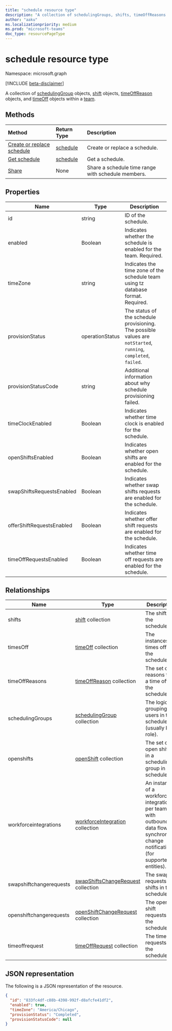 ```yaml
---
title: "schedule resource type"
description: "A collection of schedulingGroups, shifts, timeOffReasons and timesOff within a team."
author: "aaku"
ms.localizationpriority: medium
ms.prod: "microsoft-teams"
doc_type: resourcePageType
---
```


# schedule resource type

Namespace: microsoft.graph

[!INCLUDE [beta-disclaimer](../../includes/beta-disclaimer.md)]

A collection of [schedulingGroup](schedulinggroup.md) objects, [shift](shift.md) objects, [timeOffReason](timeoffreason.md) objects, and [timeOff](timeoff.md) objects within a [team](../resources/team.md). 

## Methods

| Method       | Return Type  |Description|
|:---------------|:--------|:----------|
|[Create or replace schedule](../api/team-put-schedule.md) | [schedule](schedule.md) | Create or replace a schedule.|
|[Get schedule](../api/schedule-get.md) | [schedule](schedule.md) | Get a schedule.|
|[Share](../api/schedule-share.md) | None | Share a schedule time range with schedule members.|

## Properties
|Name                   |Type           |Description                                                                                                                                      |
|-----------------------|---------------|-------------------------------------------------------------------------------------------------------------------------------------------------|
| id			        |string  |ID of the schedule.|
| enabled 			    |Boolean    | Indicates whether the schedule is enabled for the team. Required.|
| timeZone 		        |string  | Indicates the time zone of the schedule team using tz database format. Required.|
| provisionStatus       |operationStatus    | The status of the schedule provisioning. The possible values are `notStarted`, `running`, `completed`, `failed`. |
| provisionStatusCode   |string  | Additional information about why schedule provisioning failed. |
| timeClockEnabled			        |Boolean  | Indicates whether time clock is enabled for the schedule.             |
| openShiftsEnabled			        |Boolean  | Indicates whether open shifts are enabled for the schedule.             | 
| swapShiftsRequestsEnabled			        |Boolean| Indicates whether swap shifts requests are enabled for the schedule.             |
| offerShiftRequestsEnabled			        |Boolean  | Indicates whether offer shift requests are enabled for the schedule.             | 
| timeOffRequestsEnabled			        |Boolean | Indicates whether time off requests are enabled for the schedule.             | 



## Relationships
|Name                   |Type           |Description                                                                                                                                      |
|-----------------------|---------------|-------------------------------------------------------------------------------------------------------------------------------------------------|
| shifts   | [shift](shift.md) collection  | The shifts in the schedule. |
| timesOff   |[timeOff](timeoff.md) collection  | The instances of times off in the schedule. |
| timeOffReasons   |[timeOffReason](timeoffreason.md) collection  | The set of reasons for a time off in the schedule. |
| schedulingGroups   |[schedulingGroup](schedulinggroup.md) collection  | The logical grouping of users in the schedule (usually by role). |
| openshifts   |[openShift](openshift.md) collection | The set of open shifts in a scheduling group in the schedule. |
| workforceintegrations   |[workforceIntegration](workforceintegration.md) collection  | An instance of a workforce integration per team with outbound data flow on synchronous change notifications (for supported entities). |
| swapshiftchangerequests   |[swapShiftsChangeRequest](swapshiftschangerequest.md) collection  | The swap requests for shifts in the schedule. |
| openshiftchangerequests   |[openShiftChangeRequest](openshiftchangerequest.md) collection  | The open shift requests in the schedule. |
| timeoffrequest   |[timeOffRequest](timeoffrequest.md) collection  | The time off requests in the schedule. |

## JSON representation

The following is a JSON representation of the resource.

<!-- {
  "blockType": "resource",
  "keyProperty": "id",
  "@odata.type": "microsoft.graph.schedule"
}-->

```json
{
  "id": "833fc4df-c88b-4398-992f-d8afcfe41df2",
  "enabled": true,
  "timeZone": "America/Chicago",
  "provisionStatus": "Completed",
  "provisionStatusCode": null
}
```


<!-- uuid: 8fcb5dbc-d5aa-4681-8e31-b001d5168d79
2015-10-25 14:57:30 UTC -->
<!--
{
  "type": "#page.annotation",
  "description": "schedule resource",
  "keywords": "",
  "section": "documentation",
  "tocPath": "",
  "suppressions": []
}
-->


